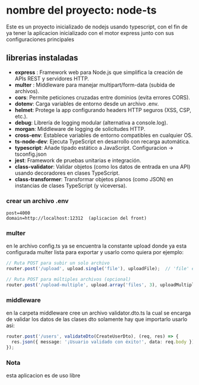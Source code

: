 # nombre del proyecto: node-ts

Este  es un proyecto inicializado de nodejs usando typescript, con el fin de
ya tener la aplicacion inicializado con el motor express junto con sus configuraciones principales

## librerias instaladas

- **express** : Framework web para Node.js que simplifica la creación de APIs REST y servidores HTTP.
- **multer** : Middleware para manejar multipart/form-data (subida de archivos).
- **cors**: Permite peticiones cruzadas entre dominios (evita errores CORS).
- **dotenv**: Carga variables de entorno desde un archivo .env.
- **helmet**: Protege la app configurando headers HTTP seguros (XSS, CSP, etc.).
- **debug**:  Librería de logging modular (alternativa a console.log).
- **morgan**: Middleware de logging de solicitudes HTTP.
- **cross-env**: Establece variables de entorno compatibles en cualquier OS.
- **ts-node-dev**: Ejecuta TypeScript en desarrollo con recarga automática.
- **typescript**: Añade tipado estático a JavaScript. Configuracion -> tsconfig.json
- **jest**: Framework de pruebas unitarias e integración.
- **class-validator**: Validar objetos (como los datos de entrada en una API) usando decoradores en clases TypeScript.
- **class-transformer**: Transformar objetos planos (como JSON) en instancias de clases TypeScript (y viceversa).

### crear un archivo .env

```.env  
post=4000  
domain=http://localhost:12312  (aplicacion del front)
```

### multer

en le archivo config.ts ya se encuentra la constante upload donde ya esta configurada multer lista para exportar
y usarlo como quiera por ejemplo:

```post.route.ts
// Ruta POST para subir un solo archivo
router.post('/upload', upload.single('file'), uploadFile);  // 'file' es el nombre del campo en el form-data

// Ruta POST para múltiples archivos (opcional)
router.post('/upload-multiple', upload.array('files', 3), uploadMultipleFiles);
```

### middleware

en la carpeta middleware cree un archivo validator.dto.ts la cual se encarga de validar los datos de las clases dto
solamente hay que importarlo usarlo asi:

```post.route.ts
router.post('/users', validateDto(CreateUserDto), (req, res) => {
  res.json({ message: '¡Usuario validado con éxito!', data: req.body });
});
```

### Nota

esta aplicacion es de uso libre
